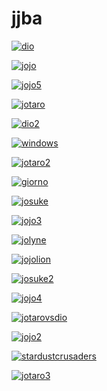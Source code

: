# jjba

<a href="dio.jpg"><img alt="dio" src="dio.jpg"></a>

<a href="jojo.jpg"><img alt="jojo" src="jojo.jpg"></a>

<a href="jojo5.png"><img alt="jojo5" src="jojo5.png"></a>

<a href="jotaro.jpg"><img alt="jotaro" src="jotaro.jpg"></a>

<a href="dio2.jpg"><img alt="dio2" src="dio2.jpg"></a>

<a href="windows.jpg"><img alt="windows" src="windows.jpg"></a>

<a href="jotaro2.jpg"><img alt="jotaro2" src="jotaro2.jpg"></a>

<a href="giorno.jpg"><img alt="giorno" src="giorno.jpg"></a>

<a href="josuke.jpg"><img alt="josuke" src="josuke.jpg"></a>

<a href="jojo3.jpg"><img alt="jojo3" src="jojo3.jpg"></a>

<a href="jolyne.jpg"><img alt="jolyne" src="jolyne.jpg"></a>

<a href="jojolion.jpg"><img alt="jojolion" src="jojolion.jpg"></a>

<a href="josuke2.jpg"><img alt="josuke2" src="josuke2.jpg"></a>

<a href="jojo4.jpg"><img alt="jojo4" src="jojo4.jpg"></a>

<a href="jotarovsdio.jpg"><img alt="jotarovsdio" src="jotarovsdio.jpg"></a>

<a href="jojo2.jpg"><img alt="jojo2" src="jojo2.jpg"></a>

<a href="stardustcrusaders.png"><img alt="stardustcrusaders" src="stardustcrusaders.png"></a>

<a href="jotaro3.jpg"><img alt="jotaro3" src="jotaro3.jpg"></a>

